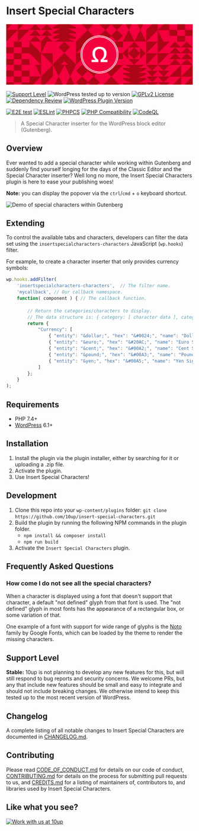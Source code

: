 # Insert Special Characters

![Insert Special Characters](https://github.com/10up/insert-special-characters/blob/develop/.wordpress-org/banner-1544x500.png)

[![Support Level](https://img.shields.io/badge/support-stable-blue.svg)](#support-level) ![WordPress tested up to version](https://img.shields.io/wordpress/plugin/tested/insert-special-characters?label=WordPress) [![GPLv2 License](https://img.shields.io/github/license/10up/insert-special-characters.svg)](https://github.com/10up/insert-special-characters/blob/develop/LICENSE.md) [![Dependency Review](https://github.com/10up/insert-special-characters/actions/workflows/dependency-review.yml/badge.svg)](https://github.com/10up/insert-special-characters/actions/workflows/dependency-review.yml) [![WordPress Plugin Version](https://img.shields.io/wordpress/plugin/v/insert-special-characters?logo=wordpress&logoColor=FFFFFF&label=Playground%20Demo&labelColor=3858E9&color=3858E9)](https://playground.wordpress.net/?blueprint-url=https://raw.githubusercontent.com/10up/insert-special-characters/develop/.wordpress-org/blueprints/blueprint.json)

[![E2E test](https://github.com/10up/insert-special-characters/actions/workflows/cypress.yml/badge.svg)](https://github.com/10up/insert-special-characters/actions/workflows/cypress.yml) [![ESLint](https://github.com/10up/insert-special-characters/actions/workflows/eslint.yml/badge.svg)](https://github.com/10up/insert-special-characters/actions/workflows/eslint.yml) [![PHPCS](https://github.com/10up/insert-special-characters/actions/workflows/phpcs.yml/badge.svg)](https://github.com/10up/insert-special-characters/actions/workflows/phpcs.yml) [![PHP Compatibility](https://github.com/10up/insert-special-characters/actions/workflows/php-compatibility.yml/badge.svg)](https://github.com/10up/insert-special-characters/actions/workflows/php-compatibility.yml) [![CodeQL](https://github.com/10up/insert-special-characters/actions/workflows/codeql-analysis.yml/badge.svg)](https://github.com/10up/insert-special-characters/actions/workflows/codeql-analysis.yml)

> A Special Character inserter for the WordPress block editor (Gutenberg).

## Overview

Ever wanted to add a special character while working within Gutenberg and suddenly find yourself longing for the days of the Classic Editor and the Special Character inserter?  Well long no more, the Insert Special Characters plugin is here to ease your publishing woes!

**Note:** you can display the popover via the `ctrl`/`cmd` + `o` keyboard shortcut.

![Demo of special characters within Gutenberg](.wordpress-org/screenshot-1.gif "Example of special characters selection in the Block Editor")

## Extending

To control the available tabs and characters, developers can filter the data set using the `insertspecialcharacters-characters` JavaScript (`wp.hooks`) filter.

For example, to create a character inserter that only provides currency symbols:

```js
wp.hooks.addFilter(
	'insertspecialcharacters-characters',  // The filter name.
	'mycallback', // Our callback namespace.
	function( component ) { // The callback function.

		// Return the categories/characters to display.
		// The data structure is: { category: [ character data ], category2: ... }
		return {
			"Currency": [
				{ "entity": "&dollar;", "hex": "&#0024;", "name": "Dollar Sign", "char": "$" },
				{ "entity": "&euro;", "hex": "&#20AC;", "name": "Euro Sign", "char": "€" },
				{ "entity": "&cent;", "hex": "&#00A2;", "name": "Cent Sign", "char": "¢" },
				{ "entity": "&pound;", "hex": "&#00A3;", "name": "Pound Sign", "char": "£" },
				{ "entity": "&yen;", "hex": "&#00A5;", "name": "Yen Sign", "char": "¥" },
			]
		};
	}
);
```

## Requirements

* PHP 7.4+
* [WordPress](http://wordpress.org/) 6.1+

## Installation

1. Install the plugin via the plugin installer, either by searching for it or uploading a .zip file.
1. Activate the plugin.
1. Use Insert Special Characters!

## Development

1. Clone this repo into your `wp-content/plugins` folder: `git clone https://github.com/10up/insert-special-characters.git`
2. Build the plugin by running the following NPM commands in the plugin folder.
	* `npm install && composer install`
	* `npm run build`
3. Activate the `Insert Special Characters` plugin.

## Frequently Asked Questions

### How come I do not see all the special characters?
When a character is displayed using a font that doesn't support that character, a default "not defined" glyph from that font is used. The "not defined" glyph in most fonts has the appearance of a rectangular box, or some variation of that.

One example of a font with support for wide range of glyphs is the [Noto](https://fonts.google.com/noto) family by Google Fonts, which can be loaded by the theme to render the missing characters.

## Support Level

**Stable:** 10up is not planning to develop any new features for this, but will still respond to bug reports and security concerns. We welcome PRs, but any that include new features should be small and easy to integrate and should not include breaking changes. We otherwise intend to keep this tested up to the most recent version of WordPress.

## Changelog

A complete listing of all notable changes to Insert Special Characters are documented in [CHANGELOG.md](https://github.com/10up/insert-special-characters/blob/develop/CHANGELOG.md).

## Contributing

Please read [CODE_OF_CONDUCT.md](https://github.com/10up/insert-special-characters/blob/develop/CODE_OF_CONDUCT.md) for details on our code of conduct, [CONTRIBUTING.md](https://github.com/10up/insert-special-characters/blob/develop/CONTRIBUTING.md) for details on the process for submitting pull requests to us, and [CREDITS.md](https://github.com/10up/insert-special-characters/blob/develop/CREDITS.md) for a listing of maintainers of, contributors to, and libraries used by Insert Special Characters.

## Like what you see?

<a href="http://10up.com/contact/"><img src="https://10up.com/uploads/2016/10/10up-Github-Banner.png" width="850" alt="Work with us at 10up"></a>
